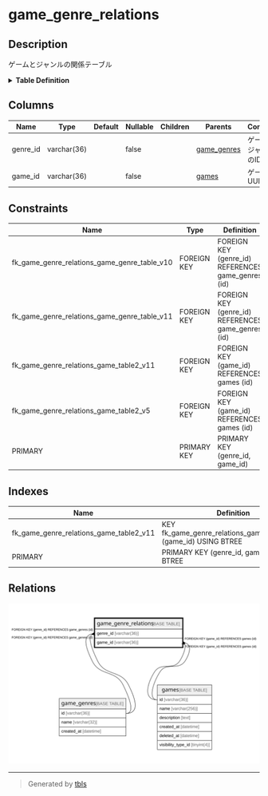 # game_genre_relations

## Description

ゲームとジャンルの関係テーブル

<details>
<summary><strong>Table Definition</strong></summary>

```sql
CREATE TABLE `game_genre_relations` (
  `genre_id` varchar(36) NOT NULL,
  `game_id` varchar(36) NOT NULL,
  PRIMARY KEY (`genre_id`,`game_id`),
  KEY `fk_game_genre_relations_game_table2_v11` (`game_id`),
  CONSTRAINT `fk_game_genre_relations_game_genre_table_v10` FOREIGN KEY (`genre_id`) REFERENCES `game_genres` (`id`),
  CONSTRAINT `fk_game_genre_relations_game_genre_table_v11` FOREIGN KEY (`genre_id`) REFERENCES `game_genres` (`id`),
  CONSTRAINT `fk_game_genre_relations_game_table2_v11` FOREIGN KEY (`game_id`) REFERENCES `games` (`id`),
  CONSTRAINT `fk_game_genre_relations_game_table2_v5` FOREIGN KEY (`game_id`) REFERENCES `games` (`id`)
) ENGINE=InnoDB DEFAULT CHARSET=utf8mb4
```

</details>

## Columns

| Name | Type | Default | Nullable | Children | Parents | Comment |
| ---- | ---- | ------- | -------- | -------- | ------- | ------- |
| genre_id | varchar(36) |  | false |  | [game_genres](game_genres.md) | ゲームのジャンルのID |
| game_id | varchar(36) |  | false |  | [games](games.md) | ゲームUUID |

## Constraints

| Name | Type | Definition |
| ---- | ---- | ---------- |
| fk_game_genre_relations_game_genre_table_v10 | FOREIGN KEY | FOREIGN KEY (genre_id) REFERENCES game_genres (id) |
| fk_game_genre_relations_game_genre_table_v11 | FOREIGN KEY | FOREIGN KEY (genre_id) REFERENCES game_genres (id) |
| fk_game_genre_relations_game_table2_v11 | FOREIGN KEY | FOREIGN KEY (game_id) REFERENCES games (id) |
| fk_game_genre_relations_game_table2_v5 | FOREIGN KEY | FOREIGN KEY (game_id) REFERENCES games (id) |
| PRIMARY | PRIMARY KEY | PRIMARY KEY (genre_id, game_id) |

## Indexes

| Name | Definition |
| ---- | ---------- |
| fk_game_genre_relations_game_table2_v11 | KEY fk_game_genre_relations_game_table2_v11 (game_id) USING BTREE |
| PRIMARY | PRIMARY KEY (genre_id, game_id) USING BTREE |

## Relations

![er](game_genre_relations.svg)

---

> Generated by [tbls](https://github.com/k1LoW/tbls)
